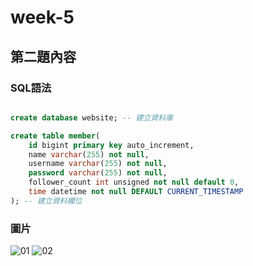 # week-5
## 第二題內容
### SQL語法
```sql

create database website; -- 建立資料庫

create table member(
	id bigint primary key auto_increment,
	name varchar(255) not null,
	username varchar(255) not null,
	password varchar(255) not null,
	follower_count int unsigned not null default 0,
	time datetime not null DEFAULT CURRENT_TIMESTAMP
); -- 建立資料欄位

```
### 圖片
![01](https://user-images.githubusercontent.com/84265782/196320055-9fa55971-1a00-4151-8120-13bd64ca5cb0.png)
![02](https://user-images.githubusercontent.com/84265782/196320104-6533d864-1619-4aa0-9f60-0b271be94970.png)
